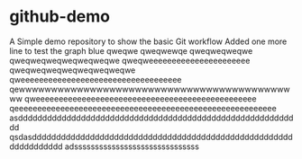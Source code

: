# github-demo
A Simple demo repository to show the basic Git workflow
Added one more line to test the graph
blue
qweqwe
qweqwewqe
qweqweqweqwe
qweqweqweqweqweqweqwe
qweqweeeeeeeeeeeeeeeeeeeeee
qweqweqweqweqweqweqweqwe
qweeeeeeeeeeeeeeeeeeeeeeeeeeeeeeeeeee
qewwwwwwwwwwwwwwwwwwwwwwwwwwwwwwwwwwwwwwwwwwww
qweeeeeeeeeeeeeeeeeeeeeeeeeeeeeeeeeeeeeeeeeeeeeeee
qeeeeeeeeeeeeeeeeeeeeeeeeeeeeeeeeeeeeeeeeeeeeeeeeeeeeeeeee
asddddddddddddddddddddddddddddddddddddddddddddddddddddddddddd
qsdasddddddddddddddddddddddddddddddddddddddddddddddddddddddddddddddddd
adssssssssssssssssssssssssssssss


